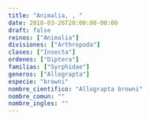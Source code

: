 ```yaml
---
title: "Animalia, , "
date: 2018-03-26T20:00:00-00:00
draft: false
reinos: ["Animalia"]
divisiones: ["Arthropoda"]
clases: ["Insecta"]
ordenes: ["Diptera"]
familias: ["Syrphidae"]
generos: ["Allograpta"]
especie: "browni"
nombre_cientifico: "Allograpta browni"
nombre_comun: ""
nombre_ingles: ""
---
```

